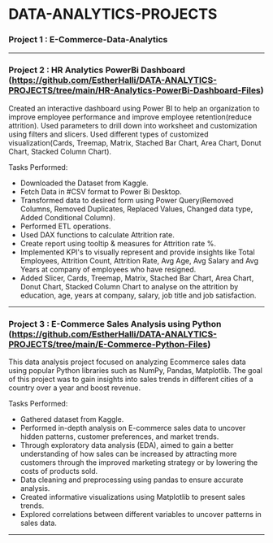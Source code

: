 # DATA-ANALYTICS-PROJECTS

### Project 1 : E-Commerce-Data-Analytics

-------------------------------------------------------------------------------------------------------------------------------------------------------------------------------------------------------------

### Project 2 : HR Analytics PowerBi Dashboard (https://github.com/EstherHalli/DATA-ANALYTICS-PROJECTS/tree/main/HR-Analytics-PowerBi-Dashboard-Files)
Created an interactive dashboard using Power BI to help an organization to improve employee performance and improve employee retention(reduce attrition). Used parameters to drill down into worksheet and customization using filters and slicers. Used different types of customized visualization(Cards, Treemap, Matrix, Stached Bar Chart, Area Chart, Donut Chart, Stacked Column Chart). 

Tasks Performed:
- Downloaded the Dataset from Kaggle.
- Fetch Data in #CSV format to Power Bi Desktop.
- Transformed data to desired form using Power Query(Removed Columns, Removed Duplicates, Replaced Values, Changed data type, Added Conditional Column).
- Performed ETL operations.
- Used DAX functions to calculate Attrition rate.
- Create report using tooltip & measures for Attrition rate %.
- Implemented KPI's to visually represent and provide insights like Total Employees, Attrition Count, Attrition Rate, Avg Age, Avg Salary and Avg Years at company of employees who have resigned.
- Added Slicer, Cards, Treemap, Matrix, Stached Bar Chart, Area Chart, Donut Chart, Stacked Column Chart to analyse on the attrition by education, age, years at company, salary, job title and job 
  satisfaction.

-------------------------------------------------------------------------------------------------------------------------------------------------------------------------------------------------------------

### Project 3 : E-Commerce Sales Analysis using Python (https://github.com/EstherHalli/DATA-ANALYTICS-PROJECTS/tree/main/E-Commerce-Python-Files)
This data analysis project focused on analyzing Ecommerce sales data using popular Python libraries such as NumPy, Pandas, Matplotlib. The goal of this project was to gain insights into sales trends in different cities of a country over a year and boost revenue.

Tasks Performed:
- Gathered dataset from Kaggle.
- Performed in-depth analysis on E-commerce sales data to uncover hidden patterns, customer preferences, and market trends.
- Through exploratory data analysis (EDA), aimed to gain a better understanding of how sales can be increased by attracting more customers through the improved marketing strategy or by lowering the costs 
  of products sold.
- Data cleaning and preprocessing using pandas to ensure accurate analysis.
- Created informative visualizations using Matplotlib to present sales trends.
- Explored correlations between different variables to uncover patterns in sales data.

-------------------------------------------------------------------------------------------------------------------------------------------------------------------------------------------------------------

